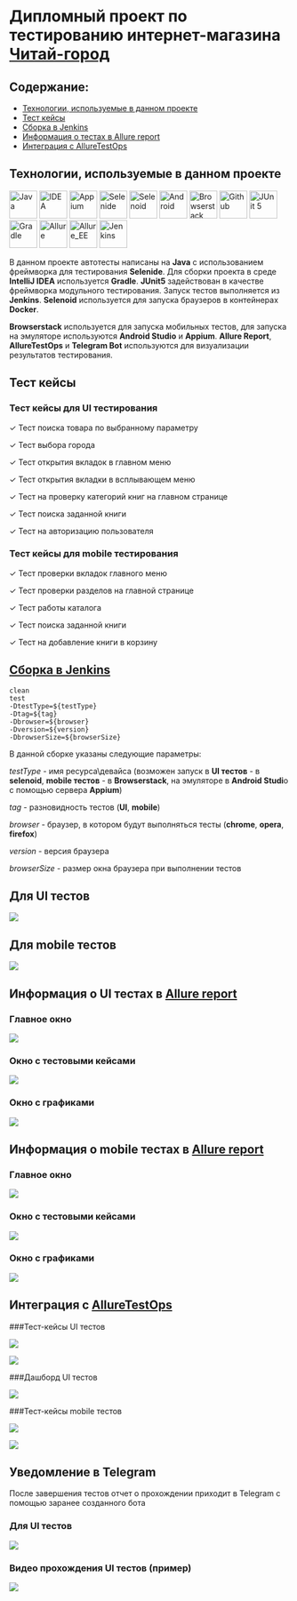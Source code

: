 # Дипломный проект по тестированию интернет-магазина [Читай-город](https://reqres.in/)

## Содержание:

* [Технологии, используемые в данном проекте](https://github.com/SvetlanaVaskevich/qa_guru_diplom#%D1%82%D0%B5%D1%85%D0%BD%D0%BE%D0%BB%D0%BE%D0%B3%D0%B8%D0%B8-%D0%B8%D1%81%D0%BF%D0%BE%D0%BB%D1%8C%D0%B7%D1%83%D0%B5%D0%BC%D1%8B%D0%B5-%D0%B2-%D0%B4%D0%B0%D0%BD%D0%BD%D0%BE%D0%BC-%D0%BF%D1%80%D0%BE%D0%B5%D0%BA%D1%82%D0%B5)
* [Тест кейсы](https://github.com/SvetlanaVaskevich/qa_guru_diplom#%D1%82%D0%B5%D1%81%D1%82-%D0%BA%D0%B5%D0%B9%D1%81%D1%8B)
* [Сборка в Jenkins](https://github.com/SvetlanaVaskevich/qa_guru_diplom#%D1%81%D0%B1%D0%BE%D1%80%D0%BA%D0%B0-%D0%B2-jenkins)
* [Информация о тестах в Allure report]()
* [Интеграция с AllureTestOps]()

## Технологии, используемые в данном проекте

[<img alt="Java" height="50" src="https://raw.githubusercontent.com/SvetlanaVaskevich/qa_guru_diplom/main/images/logo/Java.svg" width="50"/>](https://www.java.com/)
[<img alt="IDEA" height="50" src="https://raw.githubusercontent.com/SvetlanaVaskevich/qa_guru_diplom/main/images/logo/Idea.svg" width="50"/>](https://www.jetbrains.com/idea/)
[<img alt="Appium" height="50" src="https://raw.githubusercontent.com/SvetlanaVaskevich/qa_guru_diplom/main/images/logo/Appium.svg" width="50"/>](https://appium.io/)
[<img alt="Selenide" height="50" src="https://raw.githubusercontent.com/SvetlanaVaskevich/qa_guru_diplom/main/images/logo/Selenide.svg" width="50"/>](https://ru.selenide.org/)
[<img alt="Selenoid" height="50" src="https://raw.githubusercontent.com/SvetlanaVaskevich/qa_guru_diplom/main/images/logo/Selenoid.svg" width="50"/>](https://aerokube.com/selenoid/latest/)
[<img alt="Android" height="50" src="https://raw.githubusercontent.com/SvetlanaVaskevich/qa_guru_diplom/main/images/logo/Android.svg" width="50"/>](https://developer.android.com/studio)
[<img alt="Browserstack" height="50" src="https://raw.githubusercontent.com/SvetlanaVaskevich/qa_guru_diplom/main/images/logo/Browserstack.svg" width="50"/>](https://www.browserstack.com/)
[<img alt="Github" height="50" src="https://raw.githubusercontent.com/SvetlanaVaskevich/qa_guru_diplom/main/images/logo/GitHub.svg" width="50"/>](https://github.com/) 
[<img alt="JUnit 5" height="50" src="https://raw.githubusercontent.com/SvetlanaVaskevich/qa_guru_diplom/main/images/logo/Junit5.svg" width="50"/>](https://junit.org/junit5/) 
[<img alt="Gradle" height="50" src="https://raw.githubusercontent.com/SvetlanaVaskevich/qa_guru_diplom/main/images/logo/Gradle.svg" width="50"/>](https://gradle.org/)
[<img alt="Allure" height="50" src="https://raw.githubusercontent.com/SvetlanaVaskevich/qa_guru_diplom/main/images/logo/Allure.svg" width="50"/>](https://github.com/allure-framework/allure2)
[<img alt="Allure_EE" height="50" src="https://raw.githubusercontent.com/SvetlanaVaskevich/qa_guru_diplom/main/images/logo/Allure_EE.svg" width="50"/>](https://qameta.io/)
[<img alt="Jenkins" height="50" src="https://raw.githubusercontent.com/SvetlanaVaskevich/qa_guru_diplom/main/images/logo/Jenkins.svg" width="50"/>](https://www.jenkins.io/)

В данном проекте автотесты написаны на **Java** с использованием фреймворка для тестирования **Selenide**. Для сборки проекта в среде **IntelliJ IDEA** используется **Gradle**.
**JUnit5** задействован в качестве фреймворка модульного тестирования. Запуск тестов выполняется из **Jenkins**. **Selenoid** используется для запуска браузеров в контейнерах **Docker**. 

**Browserstack** используется для запуска мобильных тестов, для запуска на эмуляторе используются **Android Studio** и **Appium**. **Allure Report**, **AllureTestOps** и **Telegram Bot** используются для визуализации результатов тестирования.

## Тест кейсы

### Тест кейсы для UI тестирования

✓ Тест поиска товара по выбранному параметру

✓ Тест выбора города

✓ Тест открытия вкладок в главном меню

✓ Тест открытия вкладки в всплывающем меню

✓ Тест на проверку категорий книг на главном странице

✓ Тест поиска заданной книги

✓ Тест на авторизацию пользователя

### Тест кейсы для mobile тестирования

✓ Тест проверки вкладок главного меню

✓ Тест проверки разделов на главной странице

✓ Тест работы каталога

✓ Тест поиска заданной книги

✓ Тест на добавление книги в корзину


## [Сборка в Jenkins](https://jenkins.autotests.cloud/job/C10-Svetlana_Vas_diplom/)
    clean 
    test
    -DtestType=${testType}
    -Dtag=${tag}
    -Dbrowser=${browser}
    -Dversion=${version}
    -DbrowserSize=${browserSize}

В данной сборке указаны следующие параметры:

_testType_ - имя ресурса\девайса (возможен запуск в **UI тестов** - в **selenoid**, 
**mobile тестов** - в **Browserstack**, на эмуляторе в **Android Studi**o c 
помощью сервера **Appium**)

_tag_ - разновидность тестов (**UI**, **mobile**)

_browser_ - браузер, в котором будут выполняться тесты (**chrome**, **opera**, **firefox**)

_version_ - версия браузера

_browserSize_ - размер окна браузера при выполнении тестов

## Для UI тестов

![](https://raw.githubusercontent.com/SvetlanaVaskevich/qa_guru_diplom/main/images/screens/Jenkins_UI.png)

## Для mobile тестов

![](https://raw.githubusercontent.com/SvetlanaVaskevich/qa_guru_diplom/main/images/screens/Jenkins_mobile.png)

## Информация о UI тестах в [Allure report](https://jenkins.autotests.cloud/job/C10-Svetlana_Vas_diplom/41/allure/#)

### Главное окно

![](https://raw.githubusercontent.com/SvetlanaVaskevich/qa_guru_diplom/main/images/screens/AllureReport_Main.png)

### Окно с тестовыми кейсами

![](https://raw.githubusercontent.com/SvetlanaVaskevich/qa_guru_diplom/main/images/screens/AllureReport_Tests_NEW.png)

### Окно с графиками

![](https://raw.githubusercontent.com/SvetlanaVaskevich/qa_guru_diplom/main/images/screens/AllureReport_Graphs.png)

## Информация о mobile тестах в [Allure report](https://jenkins.autotests.cloud/job/C10-Svetlana_Vas_diplom/42/allure/#)

### Главное окно

![](https://raw.githubusercontent.com/SvetlanaVaskevich/qa_guru_diplom/main/images/screens/AllureR_main.png)

### Окно с тестовыми кейсами

![](https://raw.githubusercontent.com/SvetlanaVaskevich/qa_guru_diplom/main/images/screens/AllureR_tests.png)

### Окно с графиками

![](https://raw.githubusercontent.com/SvetlanaVaskevich/qa_guru_diplom/main/images/screens/AllureR_graphs.png)

## Интеграция с [AllureTestOps](https://allure.autotests.cloud/project/1252/test-cases?treeId=0)

###Тест-кейсы UI тестов

![](https://raw.githubusercontent.com/SvetlanaVaskevich/qa_guru_diplom/main/images/screens/Allure_EE_Tests.png)

![](https://raw.githubusercontent.com/SvetlanaVaskevich/qa_guru_diplom/main/images/screens/Allure_EE_main.png)

###Дашборд UI тестов

![](https://raw.githubusercontent.com/SvetlanaVaskevich/qa_guru_diplom/main/images/screens/Allure_EE.png)

###Тест-кейсы mobile тестов

![](https://raw.githubusercontent.com/SvetlanaVaskevich/qa_guru_diplom/main/images/screens/AllureEE_mobile_tests.png)

![](https://raw.githubusercontent.com/SvetlanaVaskevich/qa_guru_diplom/main/images/screens/AllureEE_mobile_main.png)


## Уведомление в Telegram

После завершения тестов отчет о прохождении приходит в Telegram с помощью заранее созданного бота
 
### Для UI тестов

![](https://raw.githubusercontent.com/SvetlanaVaskevich/qa_guru_diplom/main/images/screens/Telegramm_UI.png)

### Видео прохождения UI тестов (пример)

![](images/screens/e3946464fb55373d119807ed3bd8a87a-_2_.gif)